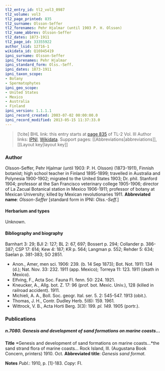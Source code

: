 ```yaml
---
tl2_entry_id: tl2_vol3_0987
tl2_volume: vol3
tl2_page_printed: 835
tl2_surname: Olsson-Seffer
tl2_forenames: Pehr Hjalmar (until 1903 P. H. Olsson)
tl2_name_abbrev: Olsson-Seffer
tl2_dates: 1873-1911
tl2_page_id: 33355922
author_lsid: 12716-1
wikidata_id: Q16945419
ipni_surname: Olsson-Seffer
ipni_forenames: Pehr Hjalmar
ipni_standard_form: Olss.-Seff.
ipni_dates: 1873-1911
ipni_taxon_scope: 
- Botany
- Spermatophytes
ipni_geo_scope: 
- United States
- Mexico
- Australia
- Finland
ipni_version: 1.1.1.1
ipni_record_created: 2003-07-02 00:00:00.0
ipni_record_modified: 2013-05-15 11:37:33.0
---
```


> [!cite] BHL link: this entry starts at [page 835](https://www.biodiversitylibrary.org/page/33355922) of TL-2 Vol. III
> Author links: [IPNI](https://www.ipni.org/a/12716-1), [Wikidata](https://www.wikidata.org/wiki/Q16945419). Support pages: [[Abbreviations|abbreviations]], [[Layout key|layout key]]

### Author

Olsson-Seffer, Pehr Hjalmar (until 1903: P. H. Olsson) (1873-1911), Finnish botanist; high school teacher in Finland 1895-1899; travelled in Australia and Polynesia 1900-1902; migrated to the United States 1903; Dr. phil. Stanford 1904; professor at the San Francisco veterinary college 1905-1906; director of La Zacual Botanical station in Mexico 1906-1911; professor of botany at Mexican University; killed by Mexican revolutionaries 1911. 
**Abbreviated name**: *Olsson-Seffer* \[standard form in IPNI: *Olss.-Seff.*\]

#### Herbarium and types

Unknown.

#### Bibliography and biography

Barnhart 3: 29; BJI 2: 127; BL 2: 67, 697; Bossert p. 294; Collander p. 386-387; CSP 17: 614; Kew 4: 187; KR p. 564; Langman p. 552; Rehder 5: 634; Saelan p. 381-383; SO 2851.
- Anon., Amer, men sci. 1906: 239. (b. 14 Sep 1873); Bot. Not. 1911: 134 (d.); Nat. Nov. 33: 232. 1911 (app. Mexico); Torreya 11: 123. 1911 (death in Mexico).
- Elfving, F., Acta Soc. Fauna Fl. fenn. 50: 224. 1921.
- Kneucker, A., Allg. bot. Z. 17: 96 (prof. bot. Mexic. Univ.), 128 (killed in railroad accident). 1911.
- Michieli, A. A., Boll. Soc. geogr. Ital. ser. 5. 2: 545-547. 1913 (obit.).
- Thomas, J. H., Contr. Dudley Herb. 5(6): 159. 1961.
- Wittrock, V. B., Acta Horti Berg. 3(3): 199. *pl. 149.* 1905 (portr.).

### Publications

##### n.7080. Genesis and development of sand formations on marine coasts...

**Title**
*Genesis and development of sand formations on marine coasts...*the sand strand flora of marine coasts... Rock Island, Ill. (Augustana Book Concern, printers) 1910. Oct.
**Abbreviated title**: *Genesis* *sand format.*

**Notes**
*Publ*.: 1910, p. \[1\]-183. *Copy*: FI.

